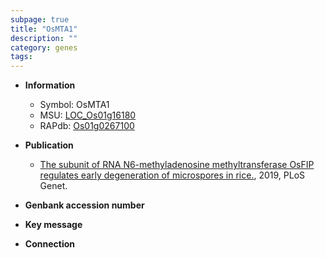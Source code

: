 ```yaml
---
subpage: true
title: "OsMTA1"
description: ""
category: genes
tags: 
---
```


* **Information**  
    + Symbol: OsMTA1  
    + MSU: [LOC_Os01g16180](http://rice.plantbiology.msu.edu/cgi-bin/ORF_infopage.cgi?orf=LOC_Os01g16180)  
    + RAPdb: [Os01g0267100](http://rapdb.dna.affrc.go.jp/viewer/gbrowse_details/irgsp1?name=Os01g0267100)  

* **Publication**  
    + [The subunit of RNA N6-methyladenosine methyltransferase OsFIP regulates early degeneration of microspores in rice.](http://www.ncbi.nlm.nih.gov/pubmed?term=The+subunit+of+RNA+N6-methyladenosine+methyltransferase+OsFIP+regulates+early+degeneration+of+microspores+in+rice.%5BTitle%5D), 2019, PLoS Genet.

* **Genbank accession number**  

* **Key message**  

* **Connection**  



